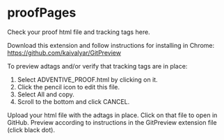 # proofPages
Check your proof html file and tracking tags here.

Download this extension and follow instructions for installing in Chrome:
https://github.com/kaivalyar/GitPreview

To preview adtags and/or verify that tracking tags are in place:
  1. Select ADVENTIVE_PROOF.html by clicking on it.
  2. Click the pencil icon to edit this file.
  3. Select All and copy.
  4. Scroll to the bottom and click CANCEL.
  


Upload your html file with the adtags in place. Click on that file to open in GitHub. Preview according to instructions in the GitPreview extension file (click black dot).


